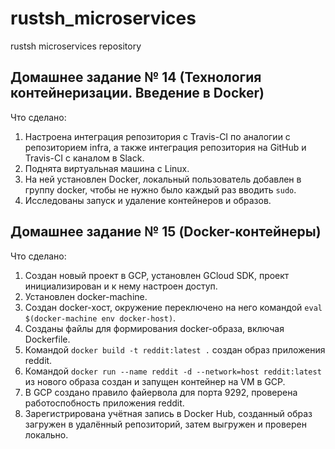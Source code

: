 # rustsh_microservices
rustsh microservices repository

## Домашнее задание № 14 (Технология контейнеризации. Введение в Docker)

Что сделано:
1. Настроена интеграция репозитория с Travis-CI по аналогии с репозиторием infra, а также интеграция репозитория на GitHub и Travis-CI с каналом в Slack.
2. Поднята виртуальная машина с Linux.
3. На ней установлен Docker, локальный пользователь добавлен в группу docker, чтобы не нужно было каждый раз вводить `sudo`.
4. Исследованы запуск и удаление контейнеров и образов.

## Домашнее задание № 15 (Docker-контейнеры)

Что сделано:
1. Создан новый проект в GCP, установлен GCloud SDK, проект инициализирован и к нему настроен доступ.
2. Установлен docker-machine.
3. Создан docker-хост, окружение переключено на него командой `eval $(docker-machine env docker-host)`.
4. Созданы файлы для формирования docker-образа, включая Dockerfile.
5. Командой `docker build -t reddit:latest .` создан образ приложения reddit.
6. Командой `docker run --name reddit -d --network=host reddit:latest` из нового образа создан и запущен контейнер на VM в GCP.
7. В GCP создано правило файервола для порта 9292, проверена работоспобность приложения reddit.
8. Зарегистрирована учётная запись в Docker Hub, созданный образ загружен в удалённый репозиторий, затем выгружен и проверен локально.
